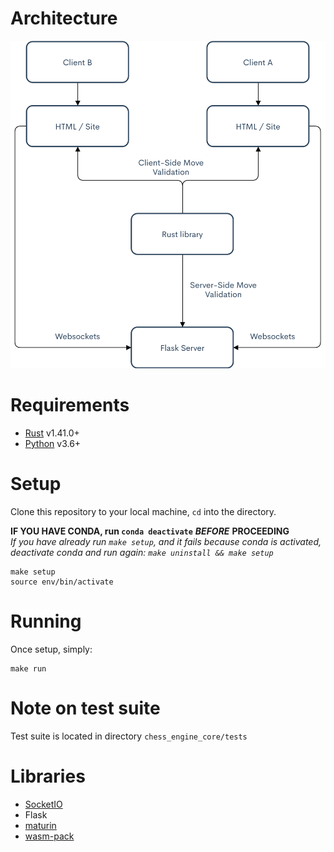 # Architecture
![](Multiplayer%20Chess.png)

# Requirements
+ [Rust](https://www.rust-lang.org/learn/get-started) v1.41.0+
+ [Python](https://www.python.org/downloads/) v3.6+

# Setup
Clone this repository to your local machine, `cd` into the directory.  

**IF YOU HAVE CONDA, run `conda deactivate`** ***BEFORE*** **PROCEEDING**  
*If you have already run `make setup`, and it fails because conda is activated, deactivate conda and run again: `make uninstall && make setup`*
```
make setup
source env/bin/activate
```
# Running
Once setup, simply:  
```
make run
```

# Note on test suite
Test suite is located in directory `chess_engine_core/tests`

# Libraries
+ [SocketIO](https://github.com/miguelgrinberg/python-socketio)
+ Flask
+ [maturin](https://github.com/PyO3/maturin)
+ [wasm-pack](https://github.com/rustwasm/wasm-pack)

